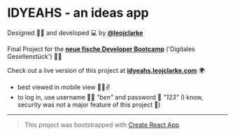 # IDYEAHS - an ideas app

Designed 👨‍🎨 and developed 💻 by **[@leojclarke](https://instagram.com/leojclarke)**

Final Project for the **[neue fische Developer Bootcamp](https://www.neuefische.de)** ('Digitales Gesellenstück') 👨‍🎓

Check out a live version of this project at **[idyeahs.leojclarke.com](https://idyeahs.leojclarke.com)** 🌍

- best viewed in mobile view 📱😅✌️
- to log in, use username 🙋‍♂️ *"ben"* and password 🔑 *"123"* (I know, security was not a major feature of this project 🤭)

---
>This project was bootstrapped with [Create React App](https://github.com/facebook/create-react-app)